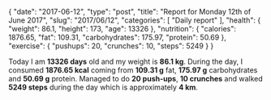 {
    "date": "2017-06-12",
    "type": "post",
    "title": "Report for Monday 12th of June 2017",
    "slug": "2017\/06\/12",
    "categories": [
        "Daily report"
    ],
    "health": {
        "weight": 86.1,
        "height": 173,
        "age": 13326
    },
    "nutrition": {
        "calories": 1876.65,
        "fat": 109.31,
        "carbohydrates": 175.97,
        "protein": 50.69
    },
    "exercise": {
        "pushups": 20,
        "crunches": 10,
        "steps": 5249
    }
}

Today I am <strong>13326 days</strong> old and my weight is <strong>86.1 kg</strong>. During the day, I consumed <strong>1876.65 kcal</strong> coming from <strong>109.31 g</strong> fat, <strong>175.97 g</strong> carbohydrates and <strong>50.69 g</strong> protein. Managed to do <strong>20 push-ups</strong>, <strong>10 crunches</strong> and walked <strong>5249 steps</strong> during the day which is approximately <strong>4 km</strong>.